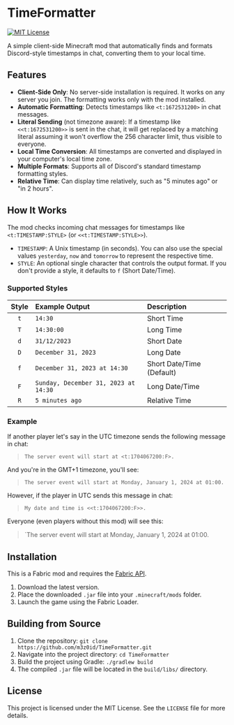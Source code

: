 # TimeFormatter

[![MIT License](https://img.shields.io/badge/License-MIT-blue.svg)](https://opensource.org/licenses/MIT)

A simple client-side Minecraft mod that automatically finds and formats Discord-style timestamps in chat, converting them to your local time.

## Features

-   **Client-Side Only**: No server-side installation is required. It works on any server you join. The formatting works only with the mod installed.
-   **Automatic Formatting**: Detects timestamps like `<t:1672531200>` in chat messages.
-   **Literal Sending** (not timezone aware): If a timestamp like `<<t:1672531200>>` is sent in the chat, it will get replaced by a matching literal assuming it won't overflow the 256 character limit, thus visible to everyone.
-   **Local Time Conversion**: All timestamps are converted and displayed in your computer's local time zone.
-   **Multiple Formats**: Supports all of Discord's standard timestamp formatting styles.
-   **Relative Time**: Can display time relatively, such as "5 minutes ago" or "in 2 hours".

## How It Works

The mod checks incoming chat messages for timestamps like `<t:TIMESTAMP:STYLE>` (or `<<t:TIMESTAMP:STYLE>>`).

-   `TIMESTAMP`: A Unix timestamp (in seconds). You can also use the special values `yesterday`, `now` and `tomorrow` to represent the respective time.
-   `STYLE`: An optional single character that controls the output format. If you don't provide a style, it defaults to `f` (Short Date/Time).

### Supported Styles

| Style | Example Output                       | Description               |
|:-----:|:-------------------------------------|:--------------------------|
|  `t`  | `14:30`                              | Short Time                |
|  `T`  | `14:30:00`                           | Long Time                 |
|  `d`  | `31/12/2023`                         | Short Date                |
|  `D`  | `December 31, 2023`                  | Long Date                 |
|  `f`  | `December 31, 2023 at 14:30`         | Short Date/Time (Default) |
|  `F`  | `Sunday, December 31, 2023 at 14:30` | Long Date/Time            |
|  `R`  | `5 minutes ago`                      | Relative Time             |

### Example

If another player let's say in the UTC timezone sends the following message in chat:
> `The server event will start at <t:1704067200:F>.`

And you're in the GMT+1 timezone, you'll see:
> `The server event will start at Monday, January 1, 2024 at 01:00.`


However, if the player in UTC sends this message in chat:
> `My date and time is <<t:1704067200:F>>.`

Everyone (even players without this mod) will see this:
> `The server event will start at Monday, January 1, 2024 at 01:00.

## Installation

This is a Fabric mod and requires the [Fabric API](https://modrinth.com/mod/fabric-api).

1.  Download the latest version.
2.  Place the downloaded `.jar` file into your `.minecraft/mods` folder.
3.  Launch the game using the Fabric Loader.

## Building from Source

1.  Clone the repository: `git clone https://github.com/m3z0id/TimeFormatter.git`
2.  Navigate into the project directory: `cd TimeFormatter`
3.  Build the project using Gradle: `./gradlew build`
4.  The compiled `.jar` file will be located in the `build/libs/` directory.

## License

This project is licensed under the MIT License. See the `LICENSE` file for more details.